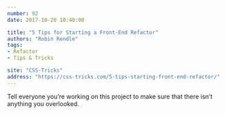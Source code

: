 ```yaml
---
number: 92
date: 2017-10-20 10:40:00

title: "5 Tips for Starting a Front-End Refactor"
authors: "Robin Rendle"
tags:
- Refactor
- Tips & Tricks

site: "CSS-Tricks"
address: "https://css-tricks.com/5-tips-starting-front-end-refactor/"
---
```


Tell everyone you’re working on this project to make sure that there isn’t anything you overlooked.
